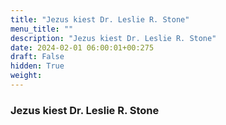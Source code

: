 ```yaml
---
title: "Jezus kiest Dr. Leslie R. Stone"
menu_title: ""
description: "Jezus kiest Dr. Leslie R. Stone"
date: 2024-02-01 06:00:01+00:275
draft: False
hidden: True
weight:
---
```

### Jezus kiest Dr. Leslie R. Stone
